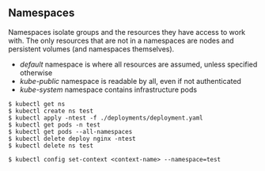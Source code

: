 ## Namespaces

Namespaces isolate groups and the resources they have access to work with. The only resources that are not in a namespaces are nodes and persistent volumes (and namespaces themselves).

* *default* namespace is where all resources are assumed, unless specified otherwise
* *kube-public* namespace is readable by all, even if not authenticated
* *kube-system* namespace contains infrastructure pods

```
$ kubectl get ns
$ kubectl create ns test
$ kubectl apply -ntest -f ./deployments/deployment.yaml
$ kubectl get pods -n test
$ kubectl get pods --all-namespaces
$ kubectl delete deploy nginx -ntest
$ kubectl delete ns test
```


```
$ kubectl config set-context <context-name> --namespace=test
```
